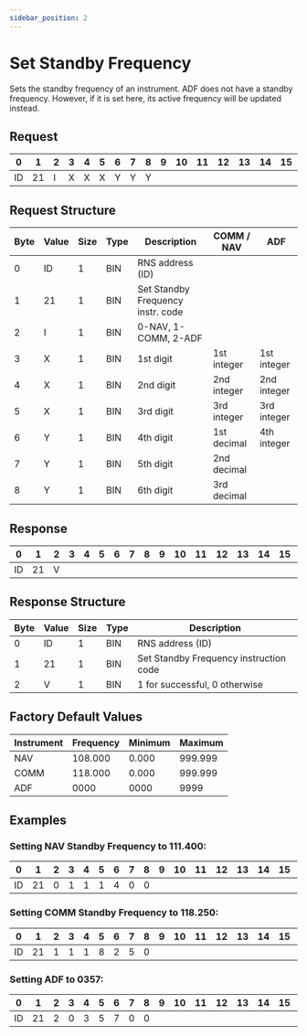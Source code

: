 ```yaml
---
sidebar_position: 2
---
```


# Set Standby Frequency

Sets the standby frequency of an instrument. ADF does not have a standby frequency. However, if it
is set here, its active frequency will be updated instead.

## Request

| 0  | 1  | 2  | 3  | 4  | 5  | 6  | 7  | 8  | 9  | 10 | 11 | 12 | 13 | 14 | 15 | 16 | 17 | 18 | 19 | 20 | 21 | 22 | 23 | 24 | 25 | 26 | 27 | 28 | 29 | 30 | 31 |
|----|----|----|----|----|----|----|----|----|----|----|----|----|----|----|----|----|----|----|----|----|----|----|----|----|----|----|----|----|----|----|----|
| ID | 21 |  I  | X |  X  |  X  |  Y   | Y   | Y   |    |    |    |    |    |    |    |    |    |    |    |    |    |    |    |    |    |    |    |    |    |    |  |

## Request Structure

| Byte | Value | Size | Type | Description                           | COMM / NAV | ADF          |
|------|-------|------|------|---------------------------------------|------------|--------------|
| 0    | ID    | 1    | BIN  | RNS address (ID)                     |            |              |
| 1    | 21    | 1    | BIN  | Set Standby Frequency instr. code     |            |              |
| 2    | I     | 1    | BIN  | 0-NAV, 1-COMM, 2-ADF                 |            |              |
| 3    | X     | 1    | BIN  | 1st digit                            | 1st integer | 1st integer  |
| 4    | X     | 1    | BIN  | 2nd digit                            | 2nd integer | 2nd integer  |
| 5    | X     | 1    | BIN  | 3rd digit                            | 3rd integer | 3rd integer  |
| 6    | Y     | 1    | BIN  | 4th digit                            | 1st decimal | 4th integer  |
| 7    | Y     | 1    | BIN  | 5th digit                            | 2nd decimal |              |
| 8    | Y     | 1    | BIN  | 6th digit                            | 3rd decimal |              |

## Response

| 0  | 1  | 2  | 3  | 4  | 5  | 6  | 7  | 8  | 9  | 10 | 11 | 12 | 13 | 14 | 15 | 16 | 17 | 18 | 19 | 20 | 21 | 22 | 23 | 24 | 25 | 26 | 27 | 28 | 29 | 30 | 31 |
|----|----|----|----|----|----|----|----|----|----|----|----|----|----|----|----|----|----|----|----|----|----|----|----|----|----|----|----|----|----|----|----|
| ID | 21 |  V  | |   |   |     |    |    |    |    |    |    |    |    |    |    |    |    |    |    |    |    |    |    |    |    |    |    |    |    |  |

## Response Structure

| Byte | Value | Size | Type | Description                               |
|------|-------|------|------|-------------------------------------------|
| 0    | ID    | 1    | BIN  | RNS address (ID)                         |
| 1    | 21   | 1    | BIN  | Set Standby Frequency instruction code    |
| 2    | V     | 1    | BIN  | 1 for successful, 0 otherwise            |

## Factory Default Values

| Instrument | Frequency | Minimum | Maximum |
|------------|-----------|---------|---------|
| NAV        | 108.000   | 0.000   | 999.999 |
| COMM       | 118.000   | 0.000   | 999.999 |
| ADF        | 0000      | 0000    | 9999    |


## Examples

### Setting NAV Standby Frequency to 111.400:

| 0  | 1  | 2  | 3  | 4  | 5  | 6  | 7  | 8  | 9  | 10 | 11 | 12 | 13 | 14 | 15 | 16 | 17 | 18 | 19 | 20 | 21 | 22 | 23 | 24 | 25 | 26 | 27 | 28 | 29 | 30 | 31 |
|----|----|----|----|----|----|----|----|----|----|----|----|----|----|----|----|----|----|----|----|----|----|----|----|----|----|----|----|----|----|----|----|
| ID | 21 |  0  | 1|  1 |  1 |  4   | 0   | 0   |    |    |    |    |    |    |    |    |    |    |    |    |    |    |    |    |    |    |    |    |    |    |  |


### Setting COMM Standby Frequency to 118.250:

| 0  | 1  | 2  | 3  | 4  | 5  | 6  | 7  | 8  | 9  | 10 | 11 | 12 | 13 | 14 | 15 | 16 | 17 | 18 | 19 | 20 | 21 | 22 | 23 | 24 | 25 | 26 | 27 | 28 | 29 | 30 | 31 |
|----|----|----|----|----|----|----|----|----|----|----|----|----|----|----|----|----|----|----|----|----|----|----|----|----|----|----|----|----|----|----|----|
| ID | 21 |  1 | 1 |  1  |  8  |  2   | 5   | 0  |    |    |    |    |    |    |    |    |    |    |    |    |    |    |    |    |    |    |    |    |    |    |  |

### Setting ADF to 0357:

| 0  | 1  | 2  | 3  | 4  | 5  | 6  | 7  | 8  | 9  | 10 | 11 | 12 | 13 | 14 | 15 | 16 | 17 | 18 | 19 | 20 | 21 | 22 | 23 | 24 | 25 | 26 | 27 | 28 | 29 | 30 | 31 |
|----|----|----|----|----|----|----|----|----|----|----|----|----|----|----|----|----|----|----|----|----|----|----|----|----|----|----|----|----|----|----|----|
| ID | 21 |  2  | 0 |  3  |  5  |  7   | 0   | 0   |    |    |    |    |    |    |    |    |    |    |    |    |    |    |    |    |    |    |    |    |    |    |  |

